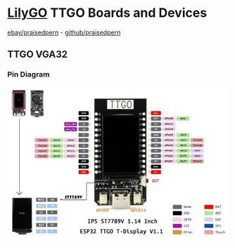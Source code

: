 # [LilyGO](http://lilygo.cn/) TTGO Boards and Devices

 [ebay/praisedpern](https://www.ebay.co.uk/usr/praisedpern/) - [github/praisedpern](https://www.github.com/praisedpern/)

## TTGO VGA32

### Pin Diagram

[![T-Display Pinout](t-display-pinout-small.jpg)](t-display-pinout.jpg)
